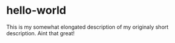 hello-world
===========

This is my somewhat elongated description of my originaly short description.
Aint that great!
